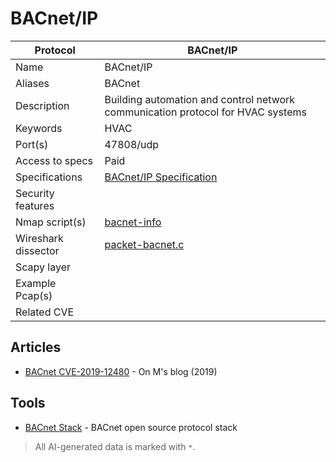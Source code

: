 # BACnet/IP

| Protocol | BACnet/IP |
|---|---|
| Name | BACnet/IP |
| Aliases | BACnet |
| Description | Building automation and control network communication protocol for HVAC systems |
| Keywords | HVAC |
| Port(s) | 47808/udp |
| Access to specs | Paid |
| Specifications | [BACnet/IP Specification](https://bacnet.org/buy/) |
| Security features |  |
| Nmap script(s) | [bacnet-info](https://nmap.org/nsedoc/scripts/bacnet-info.html) |
| Wireshark dissector | [packet-bacnet.c](https://github.com/wireshark/wireshark/blob/master/epan/dissectors/packet-bacnet.c) |
| Scapy layer |  |
| Example Pcap(s) |  |
| Related CVE |  |

## Articles
- [BACnet CVE-2019-12480](https://1modm.github.io/CVE-2019-12480.html) - On M's blog (2019)
## Tools
- [BACnet Stack](https://github.com/bacnet-stack/bacnet-stack) - BACnet open source protocol stack

> All AI-generated data is marked with `*`.
